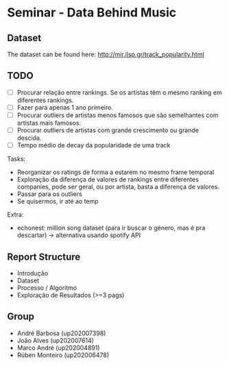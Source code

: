# Seminar - Data Behind Music

## Dataset

The dataset can be found here: http://mir.ilsp.gr/track_popularity.html

## TODO

- [ ] Procurar relação entre rankings. Se os artistas têm o mesmo ranking em diferentes rankings.
- [ ] Fazer para apenas 1 ano primeiro. 
- [ ] Procurar outliers de artistas menos famosos que são semelhantes com artistas mais famosos. 
- [ ] Procurar outliers de artistas com grande crescimento ou grande descida.
- [ ] Tempo médio de decay da popularidade de uma track

Tasks:
- Reorganizar os ratings de forma a estarem no mesmo frame temporal
- Exploração da diferença de valores de rankings entre diferentes companies, pode ser geral, ou por artista, basta a diferença de valores.
- Passar para os outliers
- Se quisermos, ir até ao temp


Extra:

- echonest: million song dataset (para ir buscar o género, mas é pra descartar) -> alternativa usando spotify API

## Report Structure

- Introdução
- Dataset
- Processo / Algoritmo
- Exploração de Resultados
(>=3 pags)

## Group

- André Barbosa (up202007398)
- João Alves (up202007614)
- Marco André (up202004891)
- Rúben Monteiro (up202006478)
